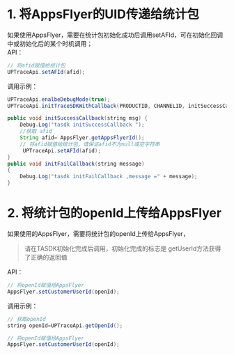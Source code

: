 # 1. 将AppsFlyer的UID传递给统计包

如果使用AppsFlyer，需要在统计包初始化成功后调用setAFId，可在初始化回调中或初始化后的某个时机调用；</br>
API：
```java
// 将afid赋值给统计包
UPTraceApi.setAFId(afid);
```
调用示例：
```java
UPTraceApi.enalbeDebugMode(true);
UPTraceApi.initTraceSDKWithCallback(PRODUCTID, CHANNELID, initSuccessCallback, initFailCallback);

public void initSuccessCallback(string msg) {
	Debug.Log("tasdk initSuccessCallback ");
	//获取 afid
	String afid= AppsFlyer.getAppsFlyerId(); 
	// 将afid赋值给统计包，请保证afid不为null或空字符串
	 UPTraceApi.setAFId(afid);
}
public void initFailCallback(string message)
{
	Debug.Log("tasdk initFailCallback ,message =" + message);
}
```

# 2. 将统计包的openId上传给AppsFlyer

如果使用的AppsFlyer，需要将统计包的openId上传给AppsFlyer，
> 请在TASDK初始化完成后调用，初始化完成的标志是 getUserId方法获得了正确的返回值


API：
```java
// 将openId赋值给AppsFlyer
AppsFlyer.setCustomerUserId(openId);
```
调用示例：
```java
// 获取openId
string openId=UPTraceApi.getOpenId();

// 将openId赋值给AppsFlyer
AppsFlyer.setCustomerUserId(openId);
```